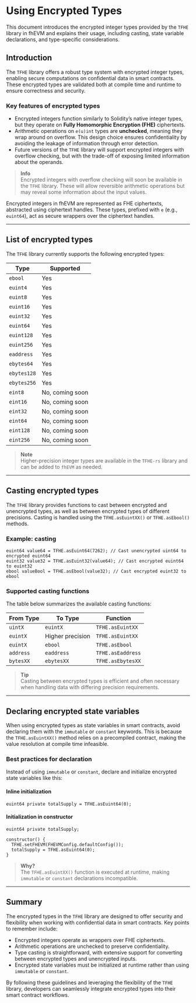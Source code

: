 # Using Encrypted Types

This document introduces the encrypted integer types provided by the `TFHE` library in fhEVM and explains their usage, including casting, state variable declarations, and type-specific considerations.

## Introduction

The `TFHE` library offers a robust type system with encrypted integer types, enabling secure computations on confidential data in smart contracts. These encrypted types are validated both at compile time and runtime to ensure correctness and security.

### Key features of encrypted types
- Encrypted integers function similarly to Solidity’s native integer types, but they operate on **Fully Homomorphic Encryption (FHE)** ciphertexts. 
- Arithmetic operations on `e(u)int` types are **unchecked**, meaning they wrap around on overflow. This design choice ensures confidentiality by avoiding the leakage of information through error detection.
- Future versions of the `TFHE` library will support encrypted integers with overflow checking, but with the trade-off of exposing limited information about the operands.

> **Info**  
> Encrypted integers with overflow checking will soon be available in the `TFHE` library. These will allow reversible arithmetic operations but may reveal some information about the input values.

Encrypted integers in fhEVM are represented as FHE ciphertexts, abstracted using ciphertext handles. These types, prefixed with `e` (e.g., `euint64`), act as secure wrappers over the ciphertext handles.

---

## List of encrypted types

The `TFHE` library currently supports the following encrypted types:

| **Type**        | **Supported**       |
|------------------|---------------------|
| `ebool`         | Yes                 |
| `euint4`        | Yes                 |
| `euint8`        | Yes                 |
| `euint16`       | Yes                 |
| `euint32`       | Yes                 |
| `euint64`       | Yes                 |
| `euint128`      | Yes                 |
| `euint256`      | Yes                 |
| `eaddress`      | Yes                 |
| `ebytes64`      | Yes                 |
| `ebytes128`     | Yes                 |
| `ebytes256`     | Yes                 |
| `eint8`         | No, coming soon     |
| `eint16`        | No, coming soon     |
| `eint32`        | No, coming soon     |
| `eint64`        | No, coming soon     |
| `eint128`       | No, coming soon     |
| `eint256`       | No, coming soon     |

> **Note**  
> Higher-precision integer types are available in the `TFHE-rs` library and can be added to `fhEVM` as needed.

---

## Casting encrypted types

The `TFHE` library provides functions to cast between encrypted and unencrypted types, as well as between encrypted types of different precisions. Casting is handled using the `TFHE.asEuintXX()` or `TFHE.asEbool()` methods.

### Example: casting
```solidity
euint64 value64 = TFHE.asEuint64(7262); // Cast unencrypted uint64 to encrypted euint64
euint32 value32 = TFHE.asEuint32(value64); // Cast encrypted euint64 to euint32
ebool valueBool = TFHE.asEbool(value32); // Cast encrypted euint32 to ebool
```

### Supported casting functions
The table below summarizes the available casting functions:

| **From Type**   | **To Type**       | **Function**           |
|------------------|-------------------|------------------------|
| `uintX`         | `euintX`          | `TFHE.asEuintXX`       |
| `euintX`        | Higher precision  | `TFHE.asEuintXX`       |
| `euintX`        | `ebool`           | `TFHE.asEbool`         |
| `address`       | `eaddress`        | `TFHE.asEaddress`      |
| `bytesXX`       | `ebytesXX`        | `TFHE.asEbytesXX`      |

> **Tip**  
> Casting between encrypted types is efficient and often necessary when handling data with differing precision requirements.

---

## Declaring encrypted state variables

When using encrypted types as state variables in smart contracts, avoid declaring them with the `immutable` or `constant` keywords. This is because the `TFHE.asEuintXX()` method relies on a precompiled contract, making the value resolution at compile time infeasible.

### Best practices for declaration
Instead of using `immutable` or `constant`, declare and initialize encrypted state variables like this:

#### Inline initialization
```solidity
euint64 private totalSupply = TFHE.asEuint64(0);
```

#### Initialization in constructor
```solidity
euint64 private totalSupply;

constructor() {
  TFHE.setFHEVM(FHEVMConfig.defaultConfig());
  totalSupply = TFHE.asEuint64(0);
}
```

> **Why?**  
> The `TFHE.asEuintXX()` function is executed at runtime, making `immutable` or `constant` declarations incompatible.

---

## **Summary**

The encrypted types in the `TFHE` library are designed to offer security and flexibility when working with confidential data in smart contracts. Key points to remember include:
- Encrypted integers operate as wrappers over FHE ciphertexts.
- Arithmetic operations are unchecked to preserve confidentiality.
- Type casting is straightforward, with extensive support for converting between encrypted types and unencrypted inputs.
- Encrypted state variables must be initialized at runtime rather than using `immutable` or `constant`.

By following these guidelines and leveraging the flexibility of the `TFHE` library, developers can seamlessly integrate encrypted types into their smart contract workflows.